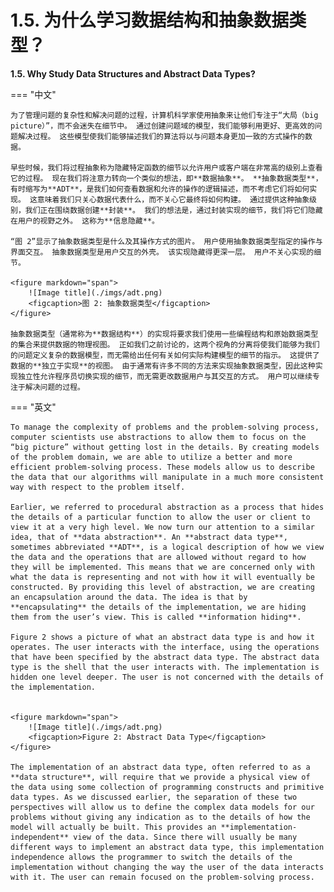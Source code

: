 # 1.5. 为什么学习数据结构和抽象数据类型？

**1.5. Why Study Data Structures and Abstract Data Types?**

=== "中文"

    为了管理问题的复杂性和解决问题的过程，计算机科学家使用抽象来让他们专注于“大局（big picture）”，而不会迷失在细节中。 通过创建问题域的模型，我们能够利用更好、更高效的问题解决过程。 这些模型使我们能够描述我们的算法将以与问题本身更加一致的方式操作的数据。

    早些时候，我们将过程抽象称为隐藏特定函数的细节以允许用户或客户端在非常高的级别上查看它的过程。 现在我们将注意力转向一个类似的想法，即**数据抽象**。 **抽象数据类型**，有时缩写为**ADT**，是我们如何查看数据和允许的操作的逻辑描述，而不考虑它们将如何实现。 这意味着我们只关心数据代表什么，而不关心它最终将如何构建。 通过提供这种抽象级别，我们正在围绕数据创建**封装**。 我们的想法是，通过封装实现的细节，我们将它们隐藏在用户的视野之外。 这称为**信息隐藏**。
    
    “图 2”显示了抽象数据类型是什么及其操作方式的图片。 用户使用抽象数据类型指定的操作与界面交互。 抽象数据类型是用户交互的外壳。 该实现隐藏得更深一层。 用户不关心实现的细节。

    <figure markdown="span">
        ![Image title](./imgs/adt.png)
        <figcaption>图 2: 抽象数据类型</figcaption>
    </figure>
    
    抽象数据类型（通常称为**数据结构**）的实现将要求我们使用一些编程结构和原始数据类型的集合来提供数据的物理视图。 正如我们之前讨论的，这两个视角的分离将使我们能够为我们的问题定义复杂的数据模型，而无需给出任何有关如何实际构建模型的细节的指示。 这提供了数据的**独立于实现**的视图。 由于通常有许多不同的方法来实现抽象数据类型，因此这种实现独立性允许程序员切换实现的细节，而无需更改数据用户与其交互的方式。 用户可以继续专注于解决问题的过程。

=== "英文"

    To manage the complexity of problems and the problem-solving process, computer scientists use abstractions to allow them to focus on the “big picture” without getting lost in the details. By creating models of the problem domain, we are able to utilize a better and more efficient problem-solving process. These models allow us to describe the data that our algorithms will manipulate in a much more consistent way with respect to the problem itself.
    
    Earlier, we referred to procedural abstraction as a process that hides the details of a particular function to allow the user or client to view it at a very high level. We now turn our attention to a similar idea, that of **data abstraction**. An **abstract data type**, sometimes abbreviated **ADT**, is a logical description of how we view the data and the operations that are allowed without regard to how they will be implemented. This means that we are concerned only with what the data is representing and not with how it will eventually be constructed. By providing this level of abstraction, we are creating an encapsulation around the data. The idea is that by **encapsulating** the details of the implementation, we are hiding them from the user’s view. This is called **information hiding**.
    
    Figure 2 shows a picture of what an abstract data type is and how it operates. The user interacts with the interface, using the operations that have been specified by the abstract data type. The abstract data type is the shell that the user interacts with. The implementation is hidden one level deeper. The user is not concerned with the details of the implementation.
    
    
    <figure markdown="span">
        ![Image title](./imgs/adt.png)
        <figcaption>Figure 2: Abstract Data Type</figcaption>
    </figure>
    
    The implementation of an abstract data type, often referred to as a **data structure**, will require that we provide a physical view of the data using some collection of programming constructs and primitive data types. As we discussed earlier, the separation of these two perspectives will allow us to define the complex data models for our problems without giving any indication as to the details of how the model will actually be built. This provides an **implementation-independent** view of the data. Since there will usually be many different ways to implement an abstract data type, this implementation independence allows the programmer to switch the details of the implementation without changing the way the user of the data interacts with it. The user can remain focused on the problem-solving process.